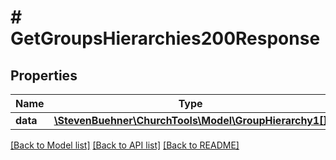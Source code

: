 # # GetGroupsHierarchies200Response

## Properties

Name | Type | Description | Notes
------------ | ------------- | ------------- | -------------
**data** | [**\StevenBuehner\ChurchTools\Model\GroupHierarchy1[]**](GroupHierarchy1.md) |  | [optional]

[[Back to Model list]](../../README.md#models) [[Back to API list]](../../README.md#endpoints) [[Back to README]](../../README.md)
